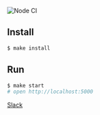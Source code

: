 ![Node CI](https://github.com/AlexanderGJJ/frontend-project-lvl4/workflows/Node%20CI/badge.svg)

## Install

```sh
$ make install
```

## Run

```sh
$ make start
# open http://localhost:5000
```

<a href="https://fast-stream-70082.herokuapp.com/">Slack</a>
